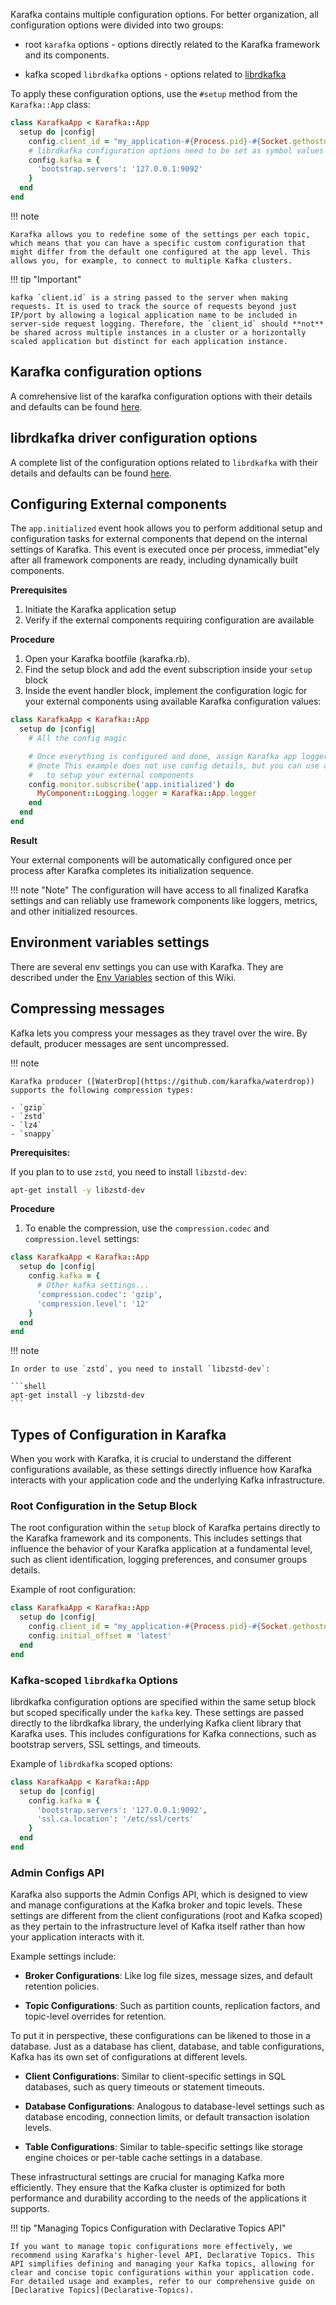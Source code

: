 Karafka contains multiple configuration options. For better organization, all configuration options were divided into two groups:

- root `karafka` options - options directly related to the Karafka framework and its components.

- kafka scoped `librdkafka` options - options related to [librdkafka](Librdkafka-Configuration)

To apply these configuration options, use the ```#setup``` method from the `Karafka::App` class:

```ruby
class KarafkaApp < Karafka::App
  setup do |config|
    config.client_id = "my_application-#{Process.pid}-#{Socket.gethostname}"
    # librdkafka configuration options need to be set as symbol values
    config.kafka = {
      'bootstrap.servers': '127.0.0.1:9092'
    }
  end
end
```

!!! note

    Karafka allows you to redefine some of the settings per each topic, which means that you can have a specific custom configuration that might differ from the default one configured at the app level. This allows you, for example, to connect to multiple Kafka clusters.

!!! tip "Important"

    kafka `client.id` is a string passed to the server when making requests. It is used to track the source of requests beyond just IP/port by allowing a logical application name to be included in server-side request logging. Therefore, the `client_id` should **not** be shared across multiple instances in a cluster or a horizontally scaled application but distinct for each application instance.

## Karafka configuration options

A comrehensive list of the karafka configuration options with their details and defaults can be found [here](https://github.com/karafka/karafka/blob/master/lib/karafka/setup/config.rb).

## librdkafka driver configuration options

A complete list of the configuration options related to `librdkafka` with their details and defaults can be found [here](Librdkafka-Configuration).

## Configuring External components

The `app.initialized` event hook allows you to perform additional setup and configuration tasks for external components that depend on the internal settings of Karafka. This event is executed once per process, immediat"ely after all framework components are ready, including dynamically built components.

**Prerequisites**

1. Initiate the Karafka application setup 
1. Verify if the external components requiring configuration are available

**Procedure**

1. Open your Karafka bootfile (karafka.rb).
2. Find the setup block and add the event subscription inside your `setup` block
3. Inside the event handler block, implement the configuration logic for your external components using available Karafka configuration values:
   
```ruby
class KarafkaApp < Karafka::App
  setup do |config|
    # All the config magic

    # Once everything is configured and done, assign Karafka app logger as a MyComponent logger
    # @note This example does not use config details, but you can use all the config values
    #   to setup your external components
    config.monitor.subscribe('app.initialized') do
      MyComponent::Logging.logger = Karafka::App.logger
    end
  end
end
```

**Result**

Your external components will be automatically configured once per process after Karafka completes its initialization sequence.

!!! note "Note"
    The configuration will have access to all finalized Karafka settings and can reliably use framework components like loggers, metrics, and other initialized resources.

## Environment variables settings

There are several env settings you can use with Karafka. They are described under the [Env Variables](Env-Variables) section of this Wiki.

## Compressing messages 

Kafka lets you compress your messages as they travel over the wire. By default, producer messages are sent uncompressed.

!!! note

    Karafka producer ([WaterDrop](https://github.com/karafka/waterdrop)) supports the following compression types:

    - `gzip`
    - `zstd`
    - `lz4`
    - `snappy`

**Prerequisites:**

If you plan to to use `zstd`, you need to install `libzstd-dev`:

```bash
apt-get install -y libzstd-dev
```

**Procedure**

1. To enable the compression, use the `compression.codec` and `compression.level` settings:

```ruby
class KarafkaApp < Karafka::App
  setup do |config|
    config.kafka = {
      # Other kafka settings...
      'compression.codec': 'gzip',
      'compression.level': '12'
    }
  end
end
```

!!! note

    In order to use `zstd`, you need to install `libzstd-dev`:

    ```shell
    apt-get install -y libzstd-dev
    ```

## Types of Configuration in Karafka

When you work with Karafka, it is crucial to understand the different configurations available, as these settings directly influence how Karafka interacts with your application code and the underlying Kafka infrastructure.

### Root Configuration in the Setup Block

The root configuration within the `setup` block of Karafka pertains directly to the Karafka framework and its components. This includes settings that influence the behavior of your Karafka application at a fundamental level, such as client identification, logging preferences, and consumer groups details.

Example of root configuration:

```ruby
class KarafkaApp < Karafka::App
  setup do |config|
    config.client_id = "my_application-#{Process.pid}-#{Socket.gethostname}"
    config.initial_offset = 'latest'
  end
end
```

### Kafka-scoped `librdkafka` Options

librdkafka configuration options are specified within the same setup block but scoped specifically under the `kafka` key. These settings are passed directly to the librdkafka library, the underlying Kafka client library that Karafka uses. This includes configurations for Kafka connections, such as bootstrap servers, SSL settings, and timeouts.

Example of `librdkafka` scoped options:

```ruby
class KarafkaApp < Karafka::App
  setup do |config|
    config.kafka = {
      'bootstrap.servers': '127.0.0.1:9092',
      'ssl.ca.location': '/etc/ssl/certs'
    }
  end
end
```

### Admin Configs API

Karafka also supports the Admin Configs API, which is designed to view and manage configurations at the Kafka broker and topic levels. These settings are different from the client configurations (root and Kafka scoped) as they pertain to the infrastructure level of Kafka itself rather than how your application interacts with it.

Example settings include:

- **Broker Configurations**: Like log file sizes, message sizes, and default retention policies.

- **Topic Configurations**: Such as partition counts, replication factors, and topic-level overrides for retention.

To put it in perspective, these configurations can be likened to those in a database. Just as a database has client, database, and table configurations, Kafka has its own set of configurations at different levels.

- **Client Configurations**: Similar to client-specific settings in SQL databases, such as query timeouts or statement timeouts.

- **Database Configurations**: Analogous to database-level settings such as database encoding, connection limits, or default transaction isolation levels.

- **Table Configurations**: Similar to table-specific settings like storage engine choices or per-table cache settings in a database.

These infrastructural settings are crucial for managing Kafka more efficiently. They ensure that the Kafka cluster is optimized for both performance and durability according to the needs of the applications it supports.

!!! tip "Managing Topics Configuration with Declarative Topics API"

    If you want to manage topic configurations more effectively, we recommend using Karafka's higher-level API, Declarative Topics. This API simplifies defining and managing your Kafka topics, allowing for clear and concise topic configurations within your application code. For detailed usage and examples, refer to our comprehensive guide on [Declarative Topics](Declarative-Topics).
